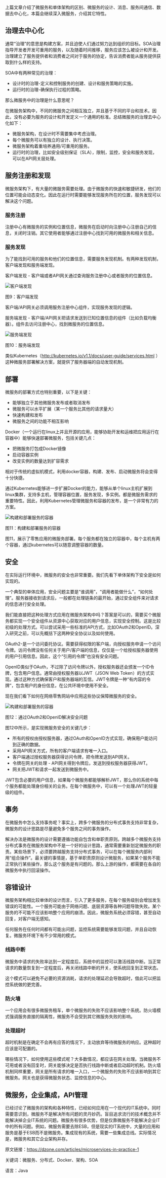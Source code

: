 上篇文章介绍了微服务和单体架构的区别、微服务的设计、消息、服务间通信、数据去中心化，本篇会继续深入微服务，介绍其它特性。

## 治理去中心化

通常“治理”的意思是构建方案，并且迫使人们通过努力达到组织的目标。SOA治理指导开发者开发可重用的服务，以及随着时间推移，服务应该怎么被设计和开发。治理建立了服务提供者和消费者之间对于服务的协定，告诉消费者能从服务提供获取到什么样的支持。

SOA中有两种常见的治理：
- 设计时的治理-定义和控制服务的创建、设计和服务策略的实施。
- 运行时的治理-确保执行过程的策略。

那么微服务中的治理是什么意思呢？

在微服务架构中，不同的微服务之间相互独立，并且基于不同的平台和技术。因此，没有必要为服务的设计和开发定义一个通用的标准。总结微服务的治理去中心化如下：
- 微服务架构，在设计时不需要集中考虑治理。
- 每个微服务可以有独立的设计、执行决策。
- 微服务架构着重培养通用/可重用的服务。
- 运行时的治理，比如安全级别保证（SLA），限制，监控，安全和服务发现，可以在API网关层处理。

## 服务注册和发现

微服务架构下，有大量的微服务需要处理。由于微服务的快速和敏捷研发，他们的位置可能会动态变化。因此在运行时需要能够发现服务所在的位置，服务发现可以解决这个问题。

### 服务注册

注册中心有微服务的实例和位置信息，微服务在启动时向注册中心注册自己的信息，关闭时注销。其它使用者能够通过注册中心找到可用的微服务和相关信息。

### 服务发现

为了能找到可用的服务和他们的位置信息，需要服务发现机制。有两种发现机制，客户端发现和服务端发现。

客户端发现 - 客户端或者API网关通过查询服务注册中心或者服务的位置信息。

![客户端发现](https://cscdn.maxleap.cn/2.0/download/NTczMjkwMzkxNjllN2QwMDAxN2ZmZGM5/zcf-ab19fe45-1123-497d-b0f0-52ac7d179217.png)

图9：客户端发现

客户端/API网关必须调用服务注册中心组件，实现服务发现的逻辑。

服务端发现 - 客户端/API网关把请求发送到已知位置信息的组件（比如负载均衡器）。组件去访问注册中心，找到微服务的位置信息。

![服务端发现](https://cscdn.maxleap.cn/2.0/download/NTczMjkwMzkxNjllN2QwMDAxN2ZmZGM5/zcf-5dea0c23-eb32-4d9b-bdf4-50b5c40bb739.png)

图10：服务端发现

类似Kubernetes（http://kubernetes.io/v1.1/docs/user-guide/services.html ）这种微服务部署解决方案，就提供了服务器端的自动发现机制。

## 部署
 
微服务的部署方式也特别重要，以下是关键：
- 能够独立于其他微服务发布或者取消发布
- 微服务可以水平扩展（某一个服务比其他的请求量大）
- 快速构建和发布
- 微服务之间的功能不相互影响
  
Docker（一个运行在linux上并且开源的应用，能够协助开发和运维把应用运行在容器中）能够快速部署微服务，包括关键几点：
- 把微服务打包成Docker镜像
- 启动容器实例
- 改变实例的数量达到扩容需求

相对于传统的虚拟机模式，利用docker容器，构建、发布、启动微服务将会变得十分快捷。

通过Kubernetes能够进一步扩展Docker的能力，能够从单个linux主机扩展到linux集群，支持多主机，管理容器位置，服务发现，多实例。都是微服务需求的重要特性。因此，利用Kubernetes管理微服务和容器的发布，是一个非常有力的方案。

![构建和部署服务的容器](https://cscdn.maxleap.cn/2.0/download/NTczMjkwMzkxNjllN2QwMDAxN2ZmZGM5/zcf-85005e83-b727-41da-b0d6-94fbb3ab1d3d.png)

图11：构建和部署服务的容器

图11，展示了零售应用的微服务部署。每个服务都在独立的容器中，每个主机有两个容器，通过kubernetes可以随意调整容器的数量。

## 安全

在实际运行环境中，微服务的安全也非常重要。我们先看下单体架构下安全是如何实现的。

一个典型的单体应用，安全问题主要是“谁调用”，“调用者能做什么”，“如何处理”。服务器接收到请求后，一般都在处理链条的最开始，通过安全组件来对请求的信息进行安全处理。

我们能直接把这种处理方式应用在微服务架构中吗？答案是可以的，需要买个微服务都实现一个安全组件从资源中心获取对应的用户信息，实现安全控制。这是比较初级的处理方式。可以尝试采用一些标准的API方式，比如OAuth2和OpenID。深入研究之前，可以先概括下这两种安全协议以及如何使用。

OAuth2-是一个访问委托协议。需要获得权限的客户端，向授权服务申请一个访问令牌。访问令牌没有任何关于用户/客户端的信息，仅仅是一个给授权服务器使用的用户引用信息。因此，这个“引用的令牌”也没有安全问题。

OpenID类似于OAuth，不过除了访问令牌以外，授权服务器还会颁发一个ID令牌，包含用户信息。通常由授权服务器以JWT（JSON Web Token）的方式实现。通过这种方式确保客户和服务器端的互信。JWT令牌是一种“有内容的令牌”，包含用户的身份信息，在公共环境中使用不安全。

现在我们看下如何在网络零售网站中应用这些协议保障微服务的安全。

![构建和部署服务的容器](https://cscdn.maxleap.cn/2.0/download/NTczMjkwMzkxNjllN2QwMDAxN2ZmZGM5/zcf-0d30d9b8-a940-4f45-9fa8-84a890e9d4fe.png)

图12：通过OAuth2和OpenID解决安全问题

图12中所示，是实现微服务安全的关键几步：
- 所有的授权由授权服务器，通过OAuth和OpenID方式实现，确保用户能访问到正确的数据。
- 采用API网关方式，所有的客户端请求有唯一入口。
- 客户端通过授权服务器获得访问令牌，把令牌发送到API网关。
- 令牌在网关的处理 - API网关得到令牌后，发送到授权服务器获得JWT。
- 网关把JWT和请求一起发送到微服务中。

JWT包含必要的用户信息，如果每个微服务都能够解析JWT，那么你的系统中每个服务都能处理身份相关的业务。在每个微服务中，可以有一个处理JWT的轻量级的组件。

## 事务

在微服务中怎么支持事务呢？事实上，跨多个微服务的分布式事务支持非常复杂，微服务的设计思路是尽量避免多个服务之间的事务操作。

解决办法是微服务的设计需要遵循功能自包含和单职责原则。跨越多个微服务支持分布式事务在微服务架构中不是一个好的设计思路，通常需要重新划定微服务的职责。某些场景下，必须要跨越服务支持分布式事务，可以在每个微服务内部利用“组合操作”。最关键的事情是，基于单职责原则设计微服务，如果某个服务不能正常执行某些操作，那么这个服务是有问题的。那么上游的操作，都需要在各自的微服务中执行回滚操作。

## 容错设计

微服务架构相比较单体的设计而言，引入了更多服务，在每个服务级别会增加发生错误的可能性。一个服务可能由于网络问题、底层资源等各种问题导致失败。某个服务的不可能不应该影响整个应用的崩溃。因此，微服务系统必须容错，甚至自动回复，对客户端无感知。

任何服务在任何时间都有可能出问题，监控系统需要能够发现问题，并且自动恢复。微服务环境下有不少常用的模式。

### 线路中断

微服务中请求的失败率达到一定程度后，系统中的监控可以激活线路中断。当正常请求的数量恢复到一定程度后，再关闭线路中断的开关，使系统回复到正常状态。

这个模式可以避免不必要的资源消耗，请求的处理延迟会导致超时，借此可以把监控系统做的更完善。

### 防火墙

一个应用会有很多微服务租车，单个微服务的失败不应该影响整个系统。防火墙模式强调服务直接的隔离性，微服务不会受到其它微服务失败的影响。

### 处理超时

超时机制是在确定不会再有应答的情况下，主动放弃等待微服务的响应。这种超时应该是可配置的。

哪些情况下，如何使用这些模式呢？大多数情况，都应该在网关处理。当微服务不可用或者没有回复时，网关能够决定是否执行线路中断或者启动超时机制。防火墙机制同样重要，网关是所有请求的唯一入口，一个微服务的失败不应该影响到其它微服务。网关也是获得微服务状态、监控信息的中心。

## 微服务，企业集成，API管理

已经讨论了微服务的架构和各种特性，已经如何应用在一个现代的IT系统中。同时需要意识到，微服务不是解决所有问题的灵丹妙药。盲目追求流行的技术概念并不能解决掉企业IT系统的问题。微服务有很多优势，但是仅靠微服务不能解决企业IT中的所有问题。例如，微服务需要去除ESB，但是现实的IT系统中，大量的应用和服务是基于ESB而不是微服务。集成现有的系统，需要一些集成总线。实际情况是，微服务和其它企业架构并存。

原文链接：https://dzone.com/articles/microservices-in-practice-1

 
关键词：微服务、分布式、Docker、架构、SOA
 
语言：Java